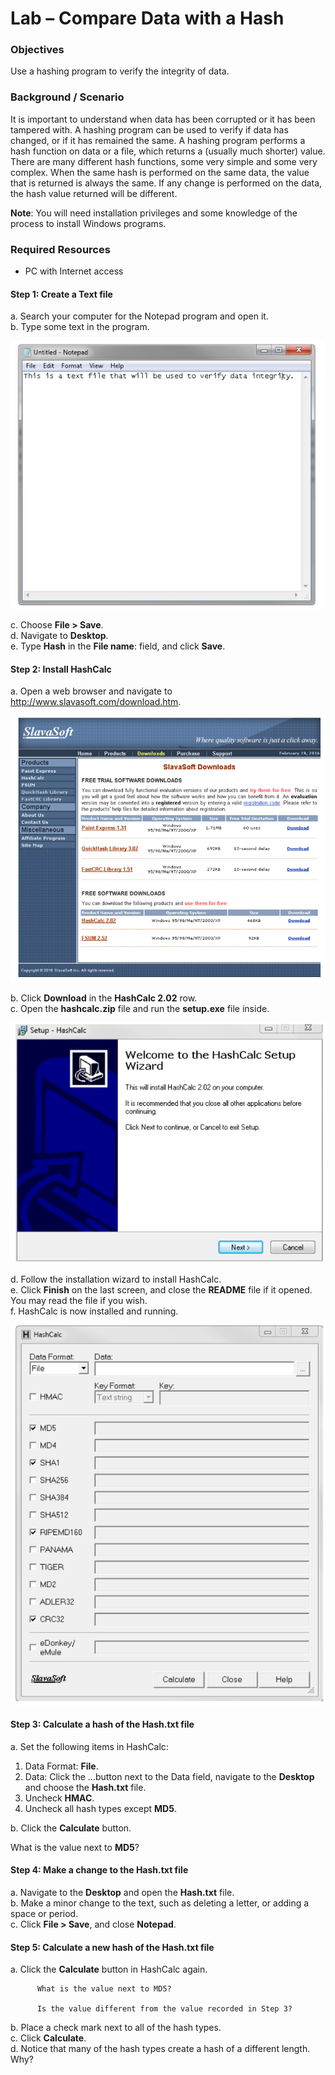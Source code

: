 # Lab – Compare Data with a Hash

### Objectives 
Use a hashing program to verify the integrity of data.

### Background / Scenario
It is important to understand when data has been corrupted or it has been tampered with. 
A hashing program can be used to verify if data has changed, or if it has remained the same. 
A hashing program performs a hash function on data or a file, which returns a (usually much shorter) value. 
There are many different hash functions, some very simple and some very complex. 
When the same hash is performed on the same data, the value that is returned is always the same. 
If any change is performed on the data, the hash value returned will be different.

**Note**: You will need installation privileges and some knowledge of the process to install Windows programs. 
 
### Required Resources
* PC with Internet access

#### Step 1: Create a Text file 
a. Search your computer for the Notepad program and open it.                                                      
b. Type some text in the program.                                                                                 

![Lab1_1](images/Lab1_1ss.PNG)

c. Choose **File > Save**.                                                                                    
d. Navigate to **Desktop**.                                                                                     
e. Type **Hash** in the **File name**: field, and click **Save**.                                                      

#### Step 2: Install HashCalc
a. Open a web browser and navigate to http://www.slavasoft.com/download.htm.                                      

![Lab1_2](Lab_images/Lab1_2ss.PNG)

b. Click **Download** in the **HashCalc 2.02** row.                                                                                                                            
c. Open the **hashcalc.zip** file and run the **setup.exe** file inside.

![Lab1_3](Lab_images/Lab1_3ss.PNG)

d. Follow the installation wizard to install HashCalc.                                                                            
e. Click **Finish** on the last screen, and close the **README** file if it opened. You may read the file if you wish.                                                        
f. HashCalc is now installed and running.                                                                         

![Lab1_4](Lab_images/Lab1_4ss.PNG)

#### Step 3: Calculate a hash of the Hash.txt file  
a. Set the following items in HashCalc:
   1. Data Format: **File**. 
   1. Data: Click the ...button next to the Data field, navigate to the **Desktop** and choose the **Hash.txt** file.
   1. Uncheck **HMAC**. 
   1. Uncheck all hash types except **MD5**. 
                                                                  
b. Click the **Calculate** button. 

What is the value next to **MD5**?

#### Step 4: Make a change to the Hash.txt file
a. Navigate to the **Desktop** and open the **Hash.txt** file.                                                 
b. Make a minor change to the text, such as deleting a letter, or adding a space or period.                        
c. Click **File > Save**, and close **Notepad**.                                                                 

#### Step 5: Calculate a new hash of the Hash.txt file 
a. Click the **Calculate** button in HashCalc again.

	      What is the value next to MD5?

	      Is the value different from the value recorded in Step 3? 

b. Place a check mark next to all of the hash types.                                                              
c. Click **Calculate**.                                                                                             
d. Notice that many of the hash types create a hash of a different length. Why?                                                                        





